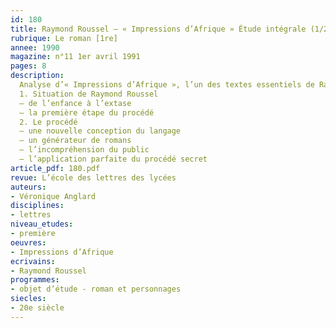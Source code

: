 ```yaml
---
id: 180
title: Raymond Roussel – « Impressions d’Afrique » Étude intégrale (1/2) 
rubrique: Le roman [1re]
annee: 1990
magazine: n°11 1er avril 1991
pages: 8
description: 
  Analyse d’« Impressions d’Afrique », l’un des textes essentiels de Raymond Roussel, auteur dont se sont réclamés à la fois les surréalistes et les structuralistes. Ce roman procède d’un travail sur le langage, sur les codes du roman d’aventures et du roman policier…
  1. Situation de Raymond Roussel
  – de l’enfance à l’extase
  – la première étape du procédé
  2. Le procédé
  – une nouvelle conception du langage
  – un générateur de romans
  – l’incompréhension du public
  – l’application parfaite du procédé secret
article_pdf: 180.pdf
revue: L’école des lettres des lycées
auteurs:
- Véronique Anglard
disciplines:
- lettres
niveau_etudes:
- première
oeuvres:
- Impressions d’Afrique
ecrivains:
- Raymond Roussel
programmes:
- objet d’étude - roman et personnages
siecles:
- 20e siècle
---
```


